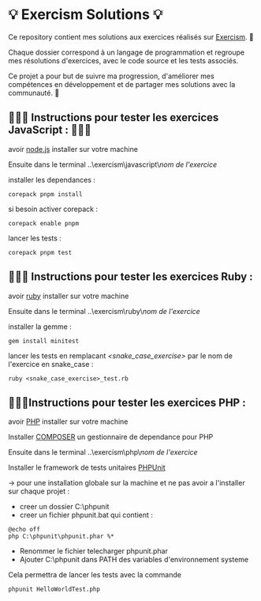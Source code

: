 # 💡 Exercism Solutions 💡

Ce repository contient mes solutions aux exercices réalisés sur [Exercism](https://exercism.org). 💪

Chaque dossier correspond à un langage de programmation et regroupe mes résolutions d'exercices, avec le code source et les tests associés.

Ce projet a pour but de suivre ma progression, d'améliorer mes compétences en développement et de partager mes solutions avec la communauté. 🚀



## 🔷🔷🔷 Instructions pour tester les exercices JavaScript : 🔷🔷🔷

avoir [node.js](https://nodejs.org/en/download/) installer sur votre machine

Ensuite dans le terminal ..\exercism\javascript\\*nom de l'exercice*

installer les dependances :
```
corepack pnpm install
```

si besoin activer corepack :
```
corepack enable pnpm
```

lancer les tests :
```
corepack pnpm test
```




## 🔷🔷🔷 Instructions pour tester les exercices Ruby :

avoir [ruby](https://www.ruby-lang.org/en/documentation/installation/) installer sur votre machine

Ensuite dans le terminal ..\exercism\ruby\\*nom de l'exercice*

installer la gemme :
```
gem install minitest
```

lancer les tests en remplacant *<snake_case_exercise>* par le nom de l'exercice en snake_case :
```
ruby <snake_case_exercise>_test.rb
```




## 🔷🔷🔷Instructions pour tester les exercices PHP :

avoir [PHP](https://www.php.net/downloads.php) installer sur votre machine

Installer [COMPOSER](https://getcomposer.org/) un gestionnaire de dependance pour PHP

Ensuite dans le terminal ..\exercism\php\\*nom de l'exercice*

Installer le framework de tests unitaires [PHPUnit](https://phar.phpunit.de/)

→ pour une installation globale sur la machine et ne pas avoir a l'installer sur chaque projet :
- creer un dossier C:\phpunit
- creer un fichier phpunit.bat qui contient :
```batch
@echo off
php C:\phpunit\phpunit.phar %*
```
- Renommer le fichier telecharger phpunit.phar
- Ajouter C:\phpunit dans PATH des variables d'environnement systeme

Cela permettra de lancer les tests avec la commande
```
phpunit HelloWorldTest.php
```
